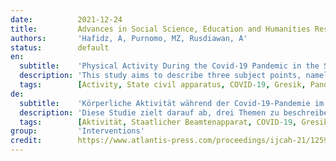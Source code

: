 ```yaml
---
date:          2021-12-24
title:         Advances in Social Science, Education and Humanities Research
authors:       'Hafidz, A, Purnomo, MZ, Rusdiawan, A'
status:        default
en:
  subtitle:    'Physical Activity During the Covid-19 Pandemic in the State Civil Apparatus of Gresik Regency'
  description: 'This study aims to describe three subject points, namely: a) What sports activities are selected by the State Civil Apparatus of Gresik Regency during the pandemic Covid-19, b) What percentage of sports are dominantly carried out by Gresik Government Employees during the Covid-19 pandemic, c) How much frequency of exercise the Civil Apparatus of the Gresik Regency Government before and during the Covid-19 pandemic. The type of research used is quantitative through a descriptive approach Exposure to the study results was obtained from collecting data from the dissemination of semi-open questionnaires online. Found field data as follows: a) Gymnastics, Basketball, Cycling, Volleyball, Badminton, Futsal, Road, Swimming, Fitness, Plank, Push Up, Static Bike, Running, Workout, Yoga, Squat Jump, Up-Down, Jogging, Tennis, Sit Up is a sports activity selected by Gresik Regency Government Employees. b) Jogging is a sports activity with a dominant percentage carried out by Gresik Regency Government Employees. c) During the pandemic, the physical activity of the Gresik district civil servants decreased, except for cycling and jogging. Furthermore, the frequency of exercise also tends to increase during a pandemic.'
  tags:        [Activity, State civil apparatus, COVID-19, Gresik, Pandemic]
de:
  subtitle:    'Körperliche Aktivität während der Covid-19-Pandemie im staatlichen Zivilapparat der Bezirksregierung Gresik'
  description: 'Diese Studie zielt darauf ab, drei Themen zu beschreiben, nämlich: a) Welche sportlichen Aktivitäten werden von den Mitgliedern der staatlichen zivilen Einrichtungen der Bezirksregierung Gresik während der Covid-19-Pandemie gewählt, b) Welche Sportarten dominieren bei den Angestellten der Regierung von Gresik während der Covid-19-Pandemie, c) Wie hoch ist die Häufigkeit der sportlichen Betätigung der Mitglieder der zivilen Einrichtungen der Regierung der Bezirksregierung Gresik vor und während der Covid-19-Pandemie? Der Forschungsansatz ist quantitativ und deskriptiv, die Erhebung von Daten erfolgte mittels der Ausgabe von halboffenen Fragebögen online. Die erhobenen Felddaten sind die folgenden: a) sportliche Aktivitäten der Regierungsmitarbeiter der Bezirksregierung Gresik sind Gymnastik, Basketball, Radfahren, Volleyball, Badminton, Futsal, Straße, Schwimmen, Fitness, Plank, Push Up, Static Bike, Laufen, Workout, Yoga, Squat Jump, Up-Down, Jogging, Tennis, Sit Up. b) Joggen ist eine Sportart, die von den Bediensteten der Bezirksregierung Gresik prozentual am häufigsten ausgeübt wird. c) Während der Pandemie nahm die körperliche Aktivität der Bediensteten des Bezirks Gresik ab, mit Ausnahme von Radfahren und Joggen. Außerdem nimmt die Häufigkeit der sportlichen Betätigung während einer Pandemie tendenziell zu.' 
  tags:        [Aktivität, Staatlicher Beamtenapparat, COVID-19, Gresik, Pandemie]
group:         'Interventions'
credit:        https://www.atlantis-press.com/proceedings/ijcah-21/125967447
---
```

